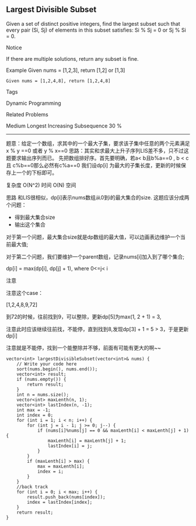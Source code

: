 ## Largest Divisible Subset  ##

Given a set of distinct positive integers, find the largest subset such that every pair (Si, Sj) of elements in this subset satisfies: Si % Sj = 0 or Sj % Si = 0.

 Notice

If there are multiple solutions, return any subset is fine.

Example
	Given nums = [1,2,3], return [1,2] or [1,3]
	
	Given nums = [1,2,4,8], return [1,2,4,8]

Tags 

Dynamic Programming

Related Problems 

Medium Longest Increasing Subsequence 30 %

----------
题意：给定一个数组，求其中的一个最大子集，要求该子集中任意的两个元素满足 x % y ==0 或者 y % x==0
思路：其实和求最大上升子序列LIS差不多，只不过这题要求输出序列而已。
先把数组排好序。首先要明确，若a< b且b%a==0 , b < c 且 c%b==0那么必然有c%a==0
我们设dp[i] 为最大的子集长度，更新的时候保存上一个的下标即可。

复杂度
O(N^2) 时间 O(N) 空间

思路
和LIS很相似，dp[i]表示nums数组从0到i的最大集合的size. 这题应该分成两个问题：

- 得到最大集合size
- 输出这个集合

对于第一个问题，最大集合size就是dp数组的最大值，可以边画表边维护一个当前最大值;

对于第二个问题，我们要维护一个parent数组，记录nums[i]加入到了哪个集合;

dp[i] = max(dp[i], dp[j] + 1), where 0<=j< i

注意

注意这个case：

[1,2,4,8,9,72]

到72的时候，往前找到9，可以整除，更新dp[5]为max(1, 2 + 1) = 3,

注意此时应该继续往前找，不能停，直到找到8,发现dp[3] + 1 = 5 > 3，于是更新dp[i]

注意就是不能停，找到一个能整除并不够，前面有可能有更大的啊~~

    vector<int> largestDivisibleSubset(vector<int>& nums) {
        // Write your code here
        sort(nums.begin(), nums.end());
        vector<int> result;
        if (nums.empty()) {
            return result;
        }
        int n = nums.size();
        vector<int> maxLenth(n, 1);
        vector<int> lastIndex(n, -1);
        int max = -1;
        int index = 0;
        for (int i = 1; i < n; i++) {
            for (int j = i - 1; j >= 0; j--) {
                if (nums[i]%nums[j] == 0 && maxLenth[i] < maxLenth[j] + 1) {
                    maxLenth[i] = maxLenth[j] + 1;
                    lastIndex[i] = j;
                }
            }
            if (maxLenth[i] > max) {
                max = maxLenth[i];
                index = i;
            }
        }
        //back track
        for (int i = 0; i < max; i++) {
            result.push_back(nums[index]);
            index = lastIndex[index];
        }
        return result;
    }